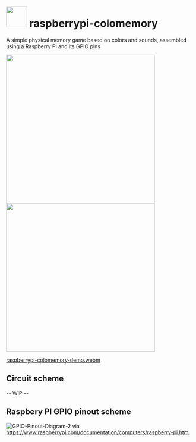 # <img src="https://user-images.githubusercontent.com/2803925/236616228-77ca032d-f958-47d3-a317-093a2cf638c3.png" width="56" /> raspberrypi-colomemory

A simple physical memory game based on colors and sounds, assembled using a Raspberry Pi and its GPIO pins

<img src="https://user-images.githubusercontent.com/2803925/236620959-3f9111cb-d065-463c-bf65-c3fb457232c0.jpg" height="400"> <img src="https://user-images.githubusercontent.com/2803925/236620855-7e36c935-fe99-47ee-a388-ff0dff941762.gif" height="400">

[raspberrypi-colomemory-demo.webm](https://user-images.githubusercontent.com/2803925/236621878-92afc495-3c88-4fa1-83a0-aaeb9c8d0795.webm)

## Circuit scheme
-- WIP --

## Raspbery PI GPIO pinout scheme
![GPIO-Pinout-Diagram-2](https://user-images.githubusercontent.com/2803925/236616540-ef1bad40-610e-4672-b192-702ddd0ffaab.png)
via https://www.raspberrypi.com/documentation/computers/raspberry-pi.html
